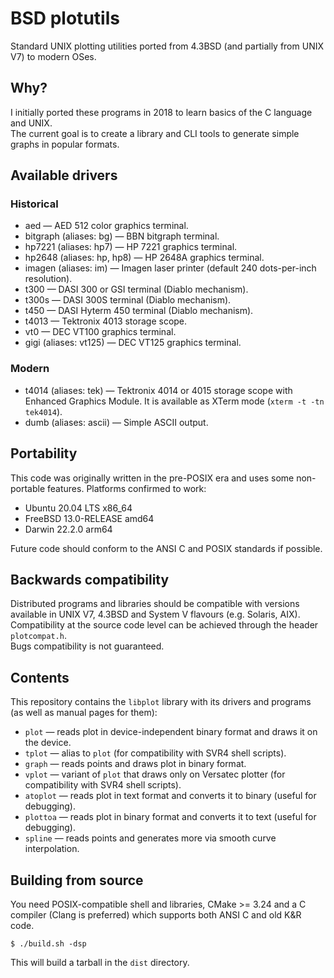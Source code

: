 # BSD plotutils

Standard UNIX plotting utilities ported from 4.3BSD (and partially from UNIX V7) to modern OSes.

## Why?

I initially ported these programs in 2018 to learn basics of the C language and UNIX.  
The current goal is to create a library and CLI tools to generate simple graphs in popular formats.

## Available drivers

### Historical

* aed — AED 512 color graphics terminal.
* bitgraph (aliases: bg) — BBN bitgraph terminal.
* hp7221 (aliases: hp7) — HP 7221 graphics terminal.
* hp2648 (aliases: hp, hp8) — HP 2648A graphics terminal.
* imagen (aliases: im) — Imagen laser printer (default 240 dots-per-inch resolution).
* t300 — DASI 300 or GSI terminal (Diablo mechanism).
* t300s — DASI 300S terminal (Diablo mechanism).
* t450 — DASI Hyterm 450 terminal (Diablo mechanism).
* t4013 — Tektronix 4013 storage scope.
* vt0 — DEC VT100 graphics terminal.
* gigi (aliases: vt125) — DEC VT125 graphics terminal.

### Modern

* t4014 (aliases: tek) — Tektronix 4014 or 4015 storage scope with Enhanced Graphics Module. It is available as XTerm
  mode (`xterm -t -tn tek4014`).
* dumb (aliases: ascii) — Simple ASCII output.

## Portability

This code was originally written in the pre-POSIX era and uses some non-portable features.
Platforms confirmed to work:

* Ubuntu 20.04 LTS x86_64
* FreeBSD 13.0-RELEASE amd64
* Darwin 22.2.0 arm64

Future code should conform to the ANSI C and POSIX standards if possible.

## Backwards compatibility

Distributed programs and libraries should be compatible with versions available in UNIX V7, 4.3BSD and System V
flavours (e.g. Solaris, AIX).   
Compatibility at the source code level can be achieved through the header `plotcompat.h`.  
Bugs compatibility is not guaranteed.

## Contents

This repository contains the `libplot` library with its drivers and programs (as well as manual pages for them):

* `plot` — reads plot in device-independent binary format and draws it on the device.
* `tplot` — alias to `plot` (for compatibility with SVR4 shell scripts).
* `graph` — reads points and draws plot in binary format.
* `vplot` — variant of `plot` that draws only on Versatec plotter (for compatibility with SVR4 shell scripts).
* `atoplot` — reads plot in text format and converts it to binary (useful for debugging).
* `plottoa` — reads plot in binary format and converts it to text (useful for debugging).
* `spline` — reads points and generates more via smooth curve interpolation.

## Building from source

You need POSIX-compatible shell and libraries, CMake >= 3.24 and a C compiler (Clang is preferred) which supports both
ANSI C and old K&R code.

```
$ ./build.sh -dsp
```

This will build a tarball in the `dist` directory.
